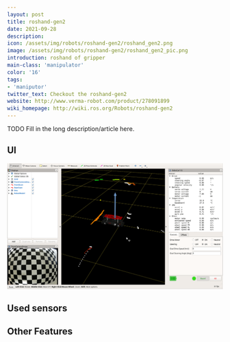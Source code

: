 ```yaml
---
layout: post
title: roshand-gen2
date: 2021-09-28
description:
icon: /assets/img/robots/roshand-gen2/roshand_gen2.png
image: /assets/img/robots/roshand-gen2/roshand_gen2_pic.png
introduction: roshand of gripper
main-class: 'manipulator'
color: '16'
tags:
- 'maniputor'
twitter_text: Checkout the roshand-gen2
website: http://www.verma-robot.com/product/278091899
wiki_homepage: http://wiki.ros.org/Robots/roshand-gen2
---
```


TODO Fill in the long description/article here.

## UI
[![](/assets/img/robots/robocar-1-10/animation.gif)](https://www.zmp.co.jp/en/products/robocar/robocar-110x)

## Used sensors


## Other Features
